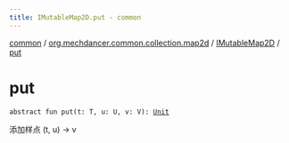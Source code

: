 ```yaml
---
title: IMutableMap2D.put - common
---
```


[common](../../index.html) / [org.mechdancer.common.collection.map2d](../index.html) / [IMutableMap2D](index.html) / [put](./put.html)

# put

`abstract fun put(t: T, u: U, v: V): `[`Unit`](https://kotlinlang.org/api/latest/jvm/stdlib/kotlin/-unit/index.html)

添加样点 (t, u) -&gt; v

